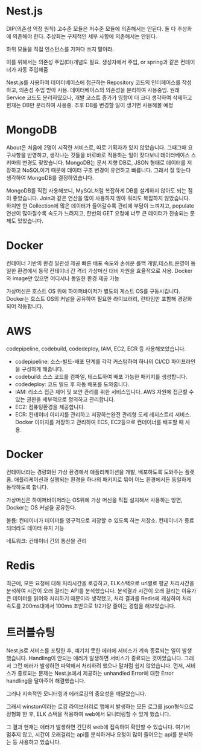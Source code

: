 # Nest.js
DIP(의존성 역정 원칙)
고수준 모듈은 저수준 모듈에 의존해서는 안된다.
둘 다 추상화에 의존해야 한다.
추상화는 구체적인 세부 사항에 의존해서는 안된다.

하위 모듈을 직접 인스턴스를 가져다 쓰지 말아라.

이를 위해서는 의존성 주입(DI)개념도 필요.
생성자에서 주입, or spring과 같은 컨테이너가 자동 주입해줌

Nest.js를 사용하여 데이터베이스에 접근하는 Repository 코드의 인터페이스를 작성하고, 의존성 주입 받아 사용. 데이터베이스의 의존성을 분리하여 사용중임.
원래 Service 코드도 분리하였으나, 개발 코스트 증가가 영향이 더 크다 생각하여 삭제하고 현재는 DB만 분리하여 사용중.
추후 DB를 변경할 일이 생기면 사용해볼 예정

# MongoDB

About은 처음에 2명이 시작한 서비스로, 따로 기획자가 있지 않았습니다. 그때그때 요구사항을 반영하고, 생각나는 것들을 바로바로 적용하는 일이 잦다보니 데이터베이스 스키마의 변경도 잦았습니다. MongoDB는 문서 지향 DB로, JSON 형태로 데이터를 저장하고 NoSQL이기 때문에 데이터 구조 변경이 유연하고 빠릅니다. 그래서 잘 맞는다 생각하여 MongoDB를 결정하였습니다.

MongoDB를 직접 사용해보니, MySQL처럼 복잡하게 DB를 설계하지 않아도 되는 점이 좋았습니다. Join과 같은 연산을 많이 사용하지 않아 쿼리도 복잡하지 않았습니다. 하지만 한 Collection에 많은 데이터가 들어갈수록 관리에 부담이 느껴지고, populate 연산이 많아질수록 속도가 느려지고, 한번의 GET 요청에 너무 큰 데이터가 전송되는 문제도 있었습니다.

# Docker
컨테이너 기반의 환경 일관성 제공
빠른 배포 속도와 손쉬운 롤백
개발,테스트,운영이 동일한 환경에서 동작
컨테이너 간 격리
가상머신 대비 자원을 효율적으로 사용.
Docker와 image만 있으면 어디서나 동일한 환경 제공 가능

가상머신은 호스트 OS 위에 하이퍼바이저가 별도의 게스트 OS를 구동시킵니다.
Docker는 호스트 OS의 커널을 공유하여 필요한 라이브러리, 런타임만 포함해 경량화되어 작동합니다.

# AWS
codepipeline, codebuild, codedeploy, IAM, EC2, ECR 등 사용해보았습니다.

- codepipeline: 소스-빌드-배포 단계를 각각 커스텀하여 하나의 CI/CD 파이프라인을 구성하게 해줍니다.
- codebuild: 스스 코드를 컴파일, 테스트하여 배포 가능한 패키지를 생성합니다. 
- codedeploy: 코드 빌드 후 자동 배포를 도와줍니다.
- IAM: 리소스 접근 제어 및 보안 관리를 위한 서비스입니다. AWS 자원에 접근할 수 있는 권한을 세부적으로 정의하고 관리합니다.
- EC2: 컴퓨팅환경을 제공합니다.
- ECR: 컨테이너 이미지를 관리하고 저장하는완전 관리형 도케 레지스트리 서비스. Docker 이미지를 저장하고 관리하여 ECS, EC2등으로 컨테이너를 배포할 때 사용. 

# Docker
컨테이너라는 경량화된 가상 환경에서 애플리케이션을 개발, 배포하도록 도와주는 플랫폼.
애플리케이션과 실행되는 환경을 하나의 패키지로 묶어 어느 환경에서든 동일하게 동작하도록 합니다.

가상머신은 하이퍼바이저라는 OS위에 가상 머신을 직접 설치해서 사용하는 방면, Docker는 OS 커널을 공유한다.

볼륨: 컨테이너가 데이터를 영구적으로 저장할 수 있도록 하는 저장소.
컨테이너가 종료되더라도 데이터 유지 가능

네트워크: 컨테이너 간의 통신을 관리

# Redis

최근에, 모든 요청에 대해 처리시간을 로깅하고,  ELK스택으로 url별로 평균 처리시간을 분석하여 시간이 오래 걸리는 API를 분석했습니다.
분석결과 시간이 오래 걸리는 이유가 큰 데이터를 읽어와 처리하기 때문이라 생각했고, 처리 결과를 Redis에 캐싱하여 처리속도를 200ms대에서 100ms 초반으로 1/2가량 줄이는 경험을 해보았습니다.


# 트러블슈팅

Nest.js로 서비스를 포팅한 후, 예기치 못한 에러에 서비스가 계속 종료되는 일이 발생했습니다. 
Handling이 안되는 에러가 발생하면 서비스가 종료되는 것이었습니다. 그래서 그런 에러가 발생하면 파악해서 처리하려 했으나 말처럼 쉽지 않았습니다.
먼저, 서비스가 종료되는 문제는 Nest.js에서 제공하는 unhandled Error에 대한 Error handling을 달아주어 해결했습니다.

그러나 지속적인 모니터링과 에러로깅의 중요성을 깨달았습니다.

그래서 winston이라는 로깅 라이브러리로 앱에서 발생하는 모든 로그를 json형식으로 정형화 한 후, ELK 스택을 적용하여 web에서 모니터링할 수 있게 했습니다.

그 결과 현재는 에러가 발생하면 간단히 web에 접속하여 확인할 수 있습니다.
여기서 멈추지 않고, 시간이 오래걸리는 api를 분석하거나 요청이 많이 들어오는 api를 분석하는 등 사용하고 있습니다.

